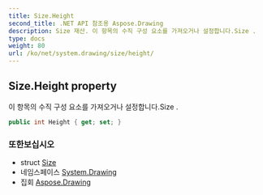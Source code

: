 ```yaml
---
title: Size.Height
second_title: .NET API 참조용 Aspose.Drawing
description: Size 재산. 이 항목의 수직 구성 요소를 가져오거나 설정합니다.Size .
type: docs
weight: 80
url: /ko/net/system.drawing/size/height/
---
```

## Size.Height property

이 항목의 수직 구성 요소를 가져오거나 설정합니다.Size .

```csharp
public int Height { get; set; }
```

### 또한보십시오

* struct [Size](../)
* 네임스페이스 [System.Drawing](../../size/)
* 집회 [Aspose.Drawing](../../../)


